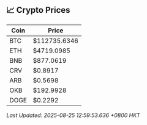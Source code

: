 ## 📈 Crypto Prices

| Coin | Price |
| ---- | ----- |
| BTC | $112735.6346 |
| ETH | $4719.0985 |
| BNB | $877.0619 |
| CRV | $0.8917 |
| ARB | $0.5698 |
| OKB | $192.9928 |
| DOGE | $0.2292 |

_Last Updated: 2025-08-25 12:59:53.636 +0800 HKT_